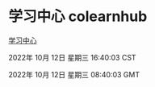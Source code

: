 # 学习中心 colearnhub
[学习中心](http://27.19.33.125:56308/colearnhub/)

2022年 10月 12日 星期三 16:40:03 CST

2022年 10月 12日 星期三 08:40:03 GMT
